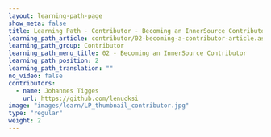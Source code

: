 ```yaml
---
layout: learning-path-page
show_meta: false
title: Learning Path - Contributor - Becoming an InnerSource Contributor
learning_path_article: contributor/02-becoming-a-contributor-article.asciidoc
learning_path_group: Contributor
learning_path_menu_title: 02 - Becoming an InnerSource Contributor
learning_path_position: 2
learning_path_translation: ""
no_video: false
contributors:
  - name: Johannes Tigges
    url: https://github.com/lenucksi
image: "images/learn/LP_thumbnail_contributor.jpg"
type: "regular"
weight: 2
---
```

<!--- This file autogenerated from https://github.com/InnerSourceCommons/InnerSourceLearningPath/blob/master/scripts/generate_learning_path_markdown.js -->